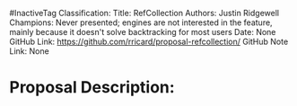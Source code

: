 #InactiveTag
Classification:
Title: RefCollection
Authors: Justin Ridgewell
Champions: Never presented; engines are not interested in the feature, mainly because it doesn't solve backtracking for most users
Date: None
GitHub Link: https://github.com/rricard/proposal-refcollection/
GitHub Note Link: None

# Proposal Description:
